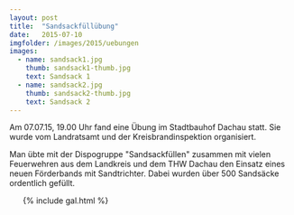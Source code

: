 ```yaml
---
layout: post
title:  "Sandsackfüllübung"
date:   2015-07-10
imgfolder: /images/2015/uebungen
images:
  - name: sandsack1.jpg
    thumb: sandsack1-thumb.jpg
    text: Sandsack 1
  - name: sandsack2.jpg
    thumb: sandsack2-thumb.jpg
    text: Sandsack 2
---
```


Am 07.07.15, 19.00 Uhr fand eine Übung im Stadtbauhof Dachau statt. Sie wurde vom Landratsamt und der Kreisbrandinspektion organisiert.

Man übte mit der Dispogruppe "Sandsackfüllen" zusammen mit vielen Feuerwehren aus dem Landkreis und dem THW Dachau den Einsatz eines neuen Förderbands mit Sandtrichter. Dabei wurden über 500 Sandsäcke ordentlich gefüllt.

<ul class="posts">
  {% include gal.html %}
</ul>
